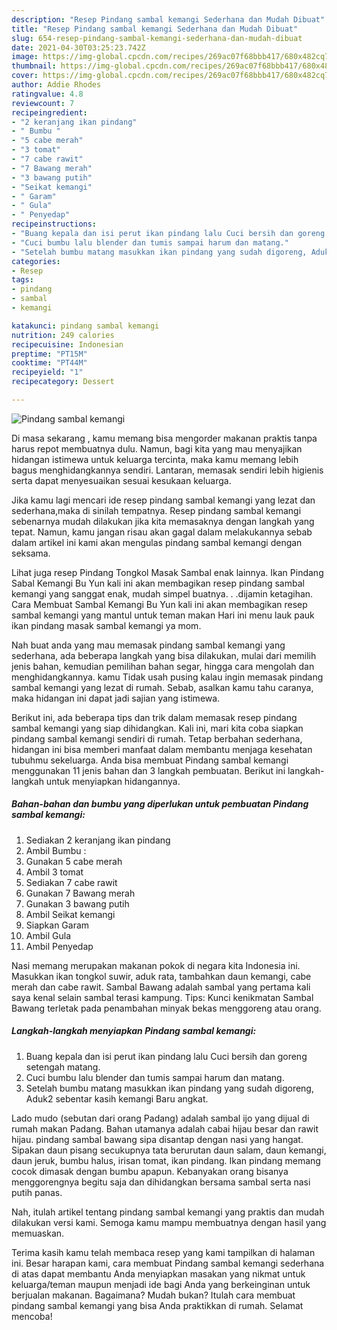 ```yaml
---
description: "Resep Pindang sambal kemangi Sederhana dan Mudah Dibuat"
title: "Resep Pindang sambal kemangi Sederhana dan Mudah Dibuat"
slug: 654-resep-pindang-sambal-kemangi-sederhana-dan-mudah-dibuat
date: 2021-04-30T03:25:23.742Z
image: https://img-global.cpcdn.com/recipes/269ac07f68bbb417/680x482cq70/pindang-sambal-kemangi-foto-resep-utama.jpg
thumbnail: https://img-global.cpcdn.com/recipes/269ac07f68bbb417/680x482cq70/pindang-sambal-kemangi-foto-resep-utama.jpg
cover: https://img-global.cpcdn.com/recipes/269ac07f68bbb417/680x482cq70/pindang-sambal-kemangi-foto-resep-utama.jpg
author: Addie Rhodes
ratingvalue: 4.8
reviewcount: 7
recipeingredient:
- "2 keranjang ikan pindang"
- " Bumbu "
- "5 cabe merah"
- "3 tomat"
- "7 cabe rawit"
- "7 Bawang merah"
- "3 bawang putih"
- "Seikat kemangi"
- " Garam"
- " Gula"
- " Penyedap"
recipeinstructions:
- "Buang kepala dan isi perut ikan pindang lalu Cuci bersih dan goreng setengah matang."
- "Cuci bumbu lalu blender dan tumis sampai harum dan matang."
- "Setelah bumbu matang masukkan ikan pindang yang sudah digoreng, Aduk2 sebentar kasih kemangi Baru angkat."
categories:
- Resep
tags:
- pindang
- sambal
- kemangi

katakunci: pindang sambal kemangi 
nutrition: 249 calories
recipecuisine: Indonesian
preptime: "PT15M"
cooktime: "PT44M"
recipeyield: "1"
recipecategory: Dessert

---
```



![Pindang sambal kemangi](https://img-global.cpcdn.com/recipes/269ac07f68bbb417/680x482cq70/pindang-sambal-kemangi-foto-resep-utama.jpg)

Di masa  sekarang , kamu memang bisa mengorder makanan praktis tanpa harus repot membuatnya dulu. Namun, bagi kita yang mau menyajikan hidangan istimewa untuk keluarga tercinta, maka kamu memang lebih bagus menghidangkannya sendiri. Lantaran, memasak sendiri lebih higienis serta dapat menyesuaikan sesuai kesukaan keluarga.

Jika kamu lagi mencari ide resep pindang sambal kemangi yang lezat dan sederhana,maka di sinilah tempatnya. Resep pindang sambal kemangi  sebenarnya mudah dilakukan jika kita memasaknya dengan langkah yang tepat. Namun, kamu jangan risau akan gagal dalam melakukannya 
sebab dalam artikel ini kami akan mengulas pindang sambal kemangi dengan seksama.  

Lihat juga resep Pindang Tongkol Masak Sambal enak lainnya. Ikan Pindang Sabal Kemangi Bu Yun kali ini akan membagikan resep pindang sambal kemangi yang sanggat enak, mudah simpel buatnya. . .dijamin ketagihan. Cara Membuat Sambal Kemangi Bu Yun kali ini akan membagikan resep sambal kemangi yang mantul untuk teman makan Hari ini menu lauk pauk ikan pindang masak sambal kemangi ya mom.

Nah buat anda yang mau memasak pindang sambal kemangi yang sederhana, ada beberapa langkah yang bisa dilakukan, mulai dari memilih jenis bahan, kemudian pemilihan bahan segar, hingga cara mengolah dan menghidangkannya. kamu Tidak usah pusing kalau ingin memasak pindang sambal kemangi yang lezat di rumah. Sebab, asalkan kamu  tahu caranya, maka hidangan ini dapat jadi sajian yang istimewa.

Berikut ini, ada beberapa tips dan trik dalam memasak resep pindang sambal kemangi yang siap dihidangkan. Kali ini, mari kita coba siapkan pindang sambal kemangi sendiri di rumah. Tetap berbahan sederhana, hidangan ini bisa memberi manfaat dalam membantu menjaga kesehatan tubuhmu sekeluarga. Anda bisa membuat Pindang sambal kemangi menggunakan 11 jenis bahan dan 3 langkah pembuatan. Berikut ini langkah-langkah untuk menyiapkan hidangannya.

<!--inarticleads1-->

##### Bahan-bahan dan bumbu yang diperlukan untuk pembuatan Pindang sambal kemangi:

1. Sediakan 2 keranjang ikan pindang
1. Ambil  Bumbu :
1. Gunakan 5 cabe merah
1. Ambil 3 tomat
1. Sediakan 7 cabe rawit
1. Gunakan 7 Bawang merah
1. Gunakan 3 bawang putih
1. Ambil Seikat kemangi
1. Siapkan  Garam
1. Ambil  Gula
1. Ambil  Penyedap


Nasi memang merupakan makanan pokok di negara kita Indonesia ini. Masukkan ikan tongkol suwir, aduk rata, tambahkan daun kemangi, cabe merah dan cabe rawit. Sambal Bawang adalah sambal yang pertama kali saya kenal selain sambal terasi kampung. Tips: Kunci kenikmatan Sambal Bawang terletak pada penambahan minyak bekas menggoreng atau orang. 

<!--inarticleads2-->

##### Langkah-langkah menyiapkan Pindang sambal kemangi:

1. Buang kepala dan isi perut ikan pindang lalu Cuci bersih dan goreng setengah matang.
1. Cuci bumbu lalu blender dan tumis sampai harum dan matang.
1. Setelah bumbu matang masukkan ikan pindang yang sudah digoreng, Aduk2 sebentar kasih kemangi Baru angkat.


Lado mudo (sebutan dari orang Padang) adalah sambal ijo yang dijual di rumah makan Padang. Bahan utamanya adalah cabai hijau besar dan rawit hijau. pindang sambal bawang sipa disantap dengan nasi yang hangat. Sipakan daun pisang secukupnya tata berurutan daun salam, daun kemangi, daun jeruk, bumbu halus, irisan tomat, ikan pindang. Ikan pindang memang cocok dimasak dengan bumbu apapun. Kebanyakan orang bisanya menggorengnya begitu saja dan dihidangkan bersama sambal serta nasi putih panas. 

Nah, itulah artikel tentang  pindang sambal kemangi  yang praktis dan mudah dilakukan versi kami. Semoga kamu mampu membuatnya dengan hasil yang memuaskan. 

Terima kasih kamu telah membaca resep yang kami tampilkan di halaman ini. Besar harapan kami, cara membuat  Pindang sambal kemangi sederhana di atas dapat membantu Anda menyiapkan masakan yang nikmat untuk keluarga/teman maupun menjadi ide bagi Anda yang berkeinginan untuk berjualan makanan. Bagaimana? Mudah bukan? Itulah cara membuat pindang sambal kemangi yang bisa Anda praktikkan di rumah. Selamat mencoba!

